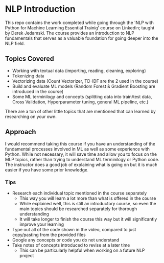 # NLP Introduction 

This repo contains the work completed while going through the 'NLP with Python for Machine Learning Essential Trainig' course on LinkedIn; taught by Derek Jedamski. 
The course provides an introduction to NLP fundamentals that serves as a valuable foundation for going deeper into the NLP field. 

## Topics Covered 

- Working with textual data (importing, reading, cleaning, exploring)
- Tokenizing data
- Vectorizing data (Count Vectorizer, TD-IDF are the 2 used in the course) 
- Build and evaluate ML models (Random Forest & Gradient Boosting are introduced in the course) 
- Some ML terminilogy and concepts (splitting data into train/test data, Cross Validation, Hyperparameter tuning, general ML pipeline, etc.) 

There are a ton of other little topics that are mentioned that can learned by researching on your own. 

## Approach 

I would recommend taking this course if you have an understanding of the fundamental processes involved in ML as well as some experience with Python. While not necessary, it will save time 
and allow you to focus on the MLP topics, rather than trying to understand ML terminilogy or Python code. The instructor does a good job of explaining what is going on but it is much easier if you 
have some prior knowledge. 

### Tips

- Research each individual topic mentioned in the course separately
	- This way you will learn a lot more than what is offered in the course
	- While explained well, this is still an introductory course, so even the main topics should be researched separately for thorough understanding
	- It will take longer to finish the course this way but it will significantly improve your learning 
- Type out all of the code shown in the video, compared to just copy/pasting from the provided files 
- Google any concepts or code you do not understand 
- Take notes of concepts introduced to revise at a later time 
	- This can be particularly helpful when working on a future NLP project 
